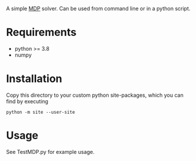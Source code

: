 A simple [MDP](https://en.wikipedia.org/wiki/Markov_decision_process) solver. Can be used from command line or in a python script.

# Requirements
- python >= 3.8
- numpy

# Installation
Copy this directory to your custom python site-packages, which you can find by executing
```
python -m site --user-site
```

# Usage
See TestMDP.py for example usage.
